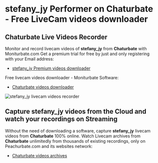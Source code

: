 # stefany_jy Performer on Chaturbate - Free LiveCam videos downloader

## Chaturbate Live Videos Recorder

Monitor and record livecam videos of **stefany_jy** from **Chaturbate** with Moniturbate.com
Get a premium trial for free by just and only registering with your Email address:
* [stefany_jy Premium videos downloader](https://moniturbate.com/request-demo-licence-key.html)

Free livecam videos downloader - Moniturbate Software:
* [Chaturbate videos downloader](https://moniturbate.com/moniturbate-download-software.html)

![stefany_jy livecam videos recorder](https://peachurnet.com/templates/moniturbate-software.png)


## Capture stefany_jy videos from the Cloud and watch your recordings on Streaming

Without the need of downloading a software, capture **stefany_jy** livecam videos from **Chaturbate** 100% online.
Watch Livecam archives from **Chaturbate** unlimitedly from thousands of existing recordings, only on Peachurbate.com and its websites network:
* [Chaturbate videos archives](https://peachurnet.com/)